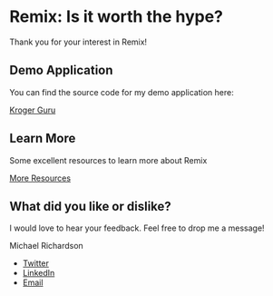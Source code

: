 # Remix: Is it worth the hype?

Thank you for your interest in Remix!

## Demo Application
You can find the source code for my demo application here:

[Kroger Guru](https://github.com/accidentaldeveloper/kroger-guru)

## Learn More
Some excellent resources to learn more about Remix

[More Resources](./learn-more.md)

## What did you like or dislike?

I would love to hear your feedback. Feel free to drop me a message!

Michael Richardson
- [Twitter](https://twitter.com/AnAccidentalDev/)
- [LinkedIn](https://www.linkedin.com/in/accidentaldeveloper/)
- [Email](remix@michaelrichardson.dev)